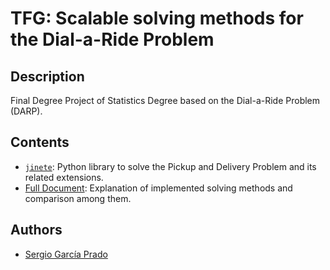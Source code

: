 # TFG: Scalable solving methods for the Dial-a-Ride Problem

## Description

Final Degree Project of Statistics Degree based on the Dial-a-Ride Problem (DARP).

## Contents

* [`jinete`](https://github.com/garciparedes/jinete): Python library to solve the Pickup and Delivery Problem and its related extensions.
* [Full Document](document.pdf): Explanation of implemented solving methods and comparison among them.

## Authors
* [Sergio García Prado](https://garciparedes.me)
